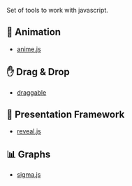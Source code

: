 Set of tools to work with javascript.

:runner: Animation
-----

- <a href="http://animejs.com" target="_blank">anime.js</a>


:hand: Drag & Drop
-----

- <a href="https://shopify.github.io/draggable/" target="_blank">draggable</a>

:loudspeaker: Presentation Framework
------

- <a href="https://revealjs.com/#/" target="_blank">reveal.js</a>

:bar_chart: Graphs
-------

- <a href="http://sigmajs.org/" target="_blank">sigma.js</a>
